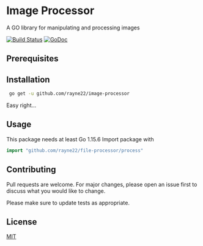 # Image Processor

A GO library for manipulating and processing images

[![Build Status]()]()
[![GoDoc]()]()

## Prerequisites


## Installation

```bash
 go get -u github.com/rayne22/image-processor
````

Easy right...

## Usage
This package needs at least Go 1.15.6 Import package with

```go
import "github.com/rayne22/file-processor/process"

````

## Contributing
Pull requests are welcome. For major changes, please open an issue first to discuss what you would like to change.

Please make sure to update tests as appropriate.

## License
[MIT](https://choosealicense.com/licenses/mit/)
